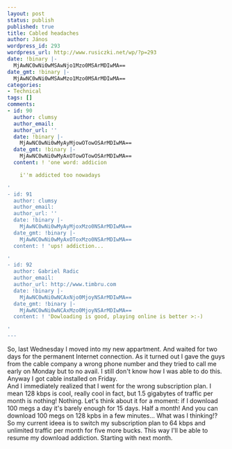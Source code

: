 ```yaml
---
layout: post
status: publish
published: true
title: Cabled headaches
author: János
wordpress_id: 293
wordpress_url: http://www.rusiczki.net/wp/?p=293
date: !binary |-
  MjAwNC0wNi0wMSAwNjo1Mzo0MSArMDIwMA==
date_gmt: !binary |-
  MjAwNC0wNi0wMSAwMzo1Mzo0MSArMDIwMA==
categories:
- Technical
tags: []
comments:
- id: 90
  author: clumsy
  author_email: 
  author_url: ''
  date: !binary |-
    MjAwNC0wNi0wMyAyMjowOTowOSArMDIwMA==
  date_gmt: !binary |-
    MjAwNC0wNi0wMyAxOTowOTowOSArMDIwMA==
  content: ! 'one word: addicion

    i''m addicted too nowadays

'
- id: 91
  author: clumsy
  author_email: 
  author_url: ''
  date: !binary |-
    MjAwNC0wNi0wMyAyMjoxMzo0NSArMDIwMA==
  date_gmt: !binary |-
    MjAwNC0wNi0wMyAxOToxMzo0NSArMDIwMA==
  content: ! 'ups! addiction...

'
- id: 92
  author: Gabriel Radic
  author_email: 
  author_url: http://www.timbru.com
  date: !binary |-
    MjAwNC0wNi0wNCAxNjo0MjoyNSArMDIwMA==
  date_gmt: !binary |-
    MjAwNC0wNi0wNCAxMzo0MjoyNSArMDIwMA==
  content: ! 'Dowloading is good, playing online is better >:-)

'
---
```

<p>So, last Wednesday I moved into my new appartment. And waited for two days for the permanent Internet connection. As it turned out I gave the guys from the cable company a wrong phone number and they tried to call me early on Monday but to no avail. I still don't know how I was able to do this. Anyway I got cable installed on Friday.<br />
And I immediately realized that I went for the wrong subscription plan. I mean 128 kbps is cool, really cool in fact, but 1.5 gigabytes of traffic per month is nothing! Nothing. Let's think about it for a moment: if I download 100 megs a day it's barely enough for 15 days. Half a month! And you can download 100 megs on 128 kpbs in a few minutes... What was I thinking!? So my current ideea is to switch my subscription plan to 64 kbps and unlimited traffic per month for five more bucks. This way I'll be able to resume my download addiction. Starting with next month.</p>
